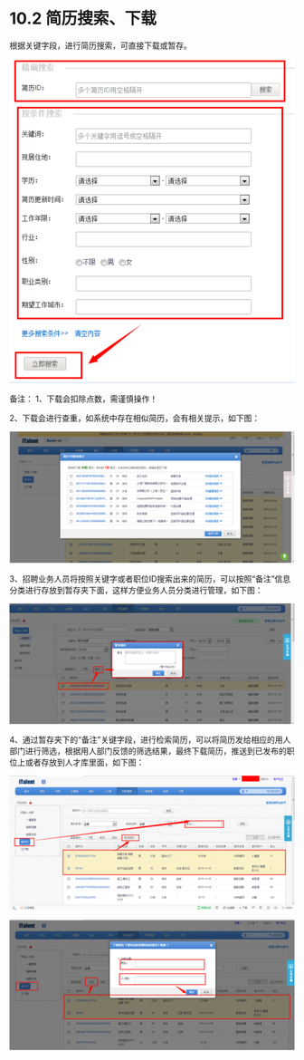 # 10.2 简历搜索、下载

根据关键字段，进行简历搜索，可直接下载或暂存。

![](image405.png)

备注：
1、下载会扣除点数，需谨慎操作！

2、下载会进行查重，如系统中存在相似简历，会有相关提示，如下图：
 
![](image407.png)
 
3、招聘业务人员将按照关键字或者职位ID搜索出来的简历，可以按照“备注”信息分类进行存放到暂存夹下面，这样方便业务人员分类进行管理，如下图：

![](image409.png)

4、通过暂存夹下的“备注”关键字段，进行检索简历，可以将简历发给相应的用人部门进行筛选，根据用人部门反馈的筛选结果，最终下载简历，推送到已发布的职位上或者存放到人才库里面，如下图：
 
![](image411.png)


![](image413.png)